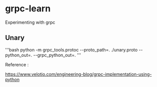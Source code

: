 # grpc-learn
Experimenting with grpc

Unary
-----

'''bash
python -m grpc_tools.protoc --proto_path=. ./unary.proto --python_out=. --grpc_python_out=.
'''

Reference :

https://www.velotio.com/engineering-blog/grpc-implementation-using-python
